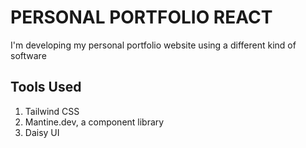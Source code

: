 # PERSONAL PORTFOLIO REACT

I'm developing my personal portfolio website using a different kind of software

## Tools Used
1. Tailwind CSS
2. Mantine.dev,  a component library
3. Daisy UI